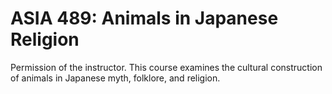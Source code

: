 # ASIA 489: Animals in Japanese Religion

Permission of the instructor. This course examines the cultural construction of animals in Japanese myth, folklore, and religion.